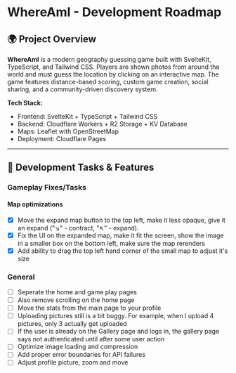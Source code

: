 # WhereAmI - Development Roadmap

## 🌍 Project Overview

**WhereAmI** is a modern geography guessing game built with SvelteKit, TypeScript, and Tailwind CSS. Players are shown photos from around the world and must guess the location by clicking on an interactive map. The game features distance-based scoring, custom game creation, social sharing, and a community-driven discovery system.

**Tech Stack:**

- Frontend: SvelteKit + TypeScript + Tailwind CSS
- Backend: Cloudflare Workers + R2 Storage + KV Database
- Maps: Leaflet with OpenStreetMap
- Deployment: Cloudflare Pages

---

## 🚀 Development Tasks & Features

### Gameplay Fixes/Tasks

#### Map optimizations

- [x] Move the expand map button to the top left, make it less opaque, give it an expand ("↘" - contract, "↖" - expand).
- [x] Fix the UI on the expanded map, make it fit the screen, show the image in a smaller box on the bottom left, make sure the map rerenders
- [x] Add ability to drag the top left hand corner of the small map to adjust it's size

### General

- [ ] Seperate the home and game play pages
- [ ] Also remove scrolling on the home page
- [ ] Move the stats from the main page to your profile
- [ ] Uploading pictures still is a bit buggy. For example, when I upload 4 pictures, only 3 actually get uploaded
- [ ] If the user is already on the Gallery page and logs in, the gallery page says not authenticated until after some user action
- [ ] Optimize image loading and compression
- [ ] Add proper error boundaries for API failures
- [ ] Adjust profile picture, zoom and move
